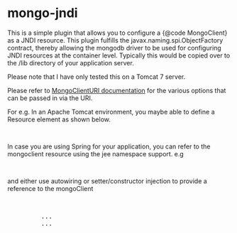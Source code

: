 mongo-jndi
==========
This is a simple plugin that allows you to configure a {@code MongoClient} as a JNDI resource. This plugin
fulfills the javax.naming.spi.ObjectFactory contract, thereby allowing the
mongodb driver to be used for configuring JNDI resources at the container
level. Typically this would be copied over to the /lib directory of your application server.

Please note that I have only tested this on a Tomcat 7 server.
 
Please refer to <a href="http://api.mongodb.org/java/2.11.2/com/mongodb/MongoClientURI.html">MongoClientURI documentation</a> 
for the various options that can be passed in via the URI.
  
For e.g. In an Apache Tomcat environment, you maybe able to define a Resource element as shown below.
  
<pre>
    <Resource name="mongodb/MongoClient" 
  	    auth="Container"
  		type="com.mongodb.MongoClient"
  	    factory="com.mongodb.MongoClientObjectFactory" 
  	    mongoClientURI="mongodb://localhost:27017,some.other.host:28017,.../dbName?safe=true;option1=someValue"/>
</pre>
  
In case you are using Spring for your application, you can refer to the
mongoclient resource using the jee namespace support. e.g

<pre>
    <jee:jndi-lookup id="mongoClient" jndi-name="mongodb/MongoClient"/>
</pre>
  
and either use autowiring or setter/constructor injection to provide a
reference to the mongoClient
<pre>
    <bean id="mongoClientDependentBean" class="com.foo.bar.MongoRepo">
  	    <property name="mongoClient" ref="mongoClient"/>
         ...
         ...
	</bean>	 	 
</pre>